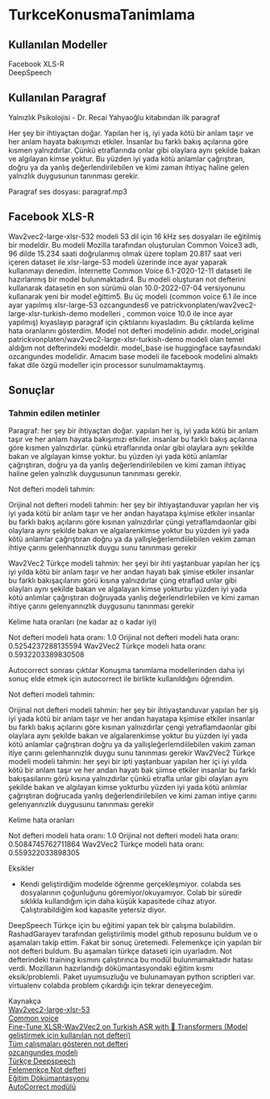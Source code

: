 # TurkceKonusmaTanimlama

## Kullanılan Modeller
Facebook XLS-R  
DeepSpeech 

## Kullanılan Paragraf
Yalnızlık Psikolojisi - Dr. Recai Yahyaoğlu kitabından ilk paragraf

Her şey bir ihtiyaçtan doğar. Yapılan her iş, iyi yada kötü bir anlam taşır ve her anlam hayata bakışımızı etkiler.
İnsanlar bu farklı bakış açılarına göre kısmen yalnızdırlar. Çünkü etraflarında onlar gibi olaylara aynı şekilde bakan ve algılayan kimse yoktur.
Bu yüzden iyi yada kötü anlamlar çağrıştıran, doğru ya da yanlış değerlendirilebilen ve kimi zaman ihtiyaç haline gelen
yalnızlık duygusunun tanınması gerekir.

Paragraf ses dosyası: paragraf.mp3

## Facebook XLS-R
Wav2vec2-large-xlsr-532 modeli 53 dil için 16 kHz ses dosyaları ile eğitilmiş bir modeldir.
Bu modeli Mozilla tarafından oluşturulan Common Voice3 adlı, 96 dilde 15.234 saati doğrulanmış olmak üzere toplam 20.817 saat veri içeren dataset ile xlsr-large-53 modeli üzerinde ince ayar yaparak kullanmayı denedim. İnternette Common Voice 6.1-2020-12-11 
dataseti ile hazırlanmış bir model bulunmaktadır4. Bu modeli oluşturan not defterini kullanarak datasetin en son sürümü olan 10.0-2022-07-04 versiyonunu kullanarak yeni bir model eğittim5.
Bu üç modeli (common voice 6.1 ile ince ayar yapılmış  xlsr-large-53 ozcangundes6 ve patrickvonplaten/wav2vec2-large-xlsr-turkish-demo modelleri
 ,  common voice 10.0 ile ince ayar yapılmış) kıyaslayıp paragraf için çıktılarını kıyasladım. Bu çıktılarda kelime hata oranlarını gösterdim. Model not defteri modelinin adıdır. model_original patrickvonplaten/wav2vec2-large-xlsr-turkish-demo modeli olan temel aldığım not defterindeki modeldir. model_base ise huggingface sayfasındaki ozcangundes modelidir. Amacım base modeli ile facebook modelini almaktı fakat dile özgü modeller için processor sunulmamaktaymış. 

## Sonuçlar
### Tahmin edilen metinler

Paragraf:
her şey bir ihtiyaçtan doğar. yapılan her iş, iyi yada kötü bir anlam taşır ve her anlam hayata bakışımızı etkiler.
i̇nsanlar bu farklı bakış açılarına göre kısmen yalnızdırlar. çünkü etraflarında onlar gibi olaylara aynı şekilde bakan ve algılayan kimse yoktur.
bu yüzden iyi yada kötü anlamlar çağrıştıran, doğru ya da yanlış değerlendirilebilen ve kimi zaman ihtiyaç haline gelen
yalnızlık duygusunun tanınması gerekir.

Not defteri modeli tahmin:

Orijinal not defteri modeli tahmin:
her şey bir ihtiyaştanduvar yapılan her viş iyi yada kötü bir anlam taşır ve her andan hayatapa kşimise etkiler i̇nsanlar bu farklı bakış açılarını göre kısınan yalnızdırlar çüngi yetraflamdaonlar gibi olaylara aynı şekilde bakan ve algalarenkimse yoktur bu yüzden iyii yada kötü anlamlar çağrıştıran doğru ya da yallışleğerlemdiilebilen vekim zaman ihtiye çarını gelenhannızlık duygu sunu tanınması gerekir

Wav2Vec2 Türkçe modeli tahmin:
her şeyi bir ihti yaştanbuar yapılan her içş iyi yılda kötü bir anlam taşır ve her andan hayatı bak şimise etkiler i̇nsanlar bu farklı bakışaçılarını görü kısına yalnızdırlar çüng etraflad unlar gibi olayları aynı şekilde bakan ve algalayan kimse yokturbu yüzden iyi yada kötü anlımlar çağrıştıran doğruyada yanlış değerlendirlebilen ve kimi zaman ihtiye çarını gelenyannızlık duygusunu tanınması gerekir

Kelime hata oranları (ne kadar az o kadar iyi)

Not defteri modeli hata oranı:
1.0
Orijinal not defteri modeli hata oranı:
0.5254237288135594
Wav2Vec2 Türkçe modeli hata oranı:
0.5932203389830508

Autocorrect sonrası çıktılar
Konuşma tanımlama modellerinden daha iyi sonuç elde etmek için autocorrect ile birlikte kullanıldığını öğrendim.

Not defteri modeli tahmin:

Orijinal not defteri modeli tahmin:
her şey bir ihtiyaştanduvar yapılan her şiş iyi yada kötü bir anlam taşır ve her andan hayatapa kşimise etkiler i̇nsanlar bu farklı bakış açılarını göre kısınan yalnızdırlar çengi yetraflamdaonlar gibi olaylara aynı şekilde bakan ve algalarenkimse yoktur bu yüzden iyi yada kötü anlamlar çağrıştıran doğru ya da yallışleğerlemdiilebilen vakim zaman itiye çarını gelenhannızlık duygu sunu tanınması gerekir
Wav2Vec2 Türkçe modeli modeli tahmin:
her şeyi bir ipti yaştanbuar yapılan her içi iyi yılda kötü bir anlam taşır ve her andan hayatı bak şiimse etkiler i̇nsanlar bu farklı bakışasılarını görü kısına yalnızdırlar çünkü etrafla unlar gibi olayları aynı şekilde bakan ve algılayan kimse yokturbu yüzden iyi yada kötü anlımlar çağrıştıran doğrucada yanlış değerlendirilebilen ve kimi zaman intiye çarını gelenyannızlık duygusunu tanınması gerekir

Kelime hata oranları

Not defteri modeli hata oranı:
1.0
Orijinal not defteri modeli hata oranı:
0.5084745762711864
Wav2Vec2 Türkçe modeli hata oranı:
0.559322033898305

Eksikler
- Kendi geliştirdiğim modelde öğrenme gerçekleşmiyor. colabda ses dosyalarının çoğunluğunu göremiyor/okuyamıyor. Colab bir süredir sıklıkla kullandığım için daha küşük kapasitede cihaz atıyor. Çalıştırabildiğim kod kapasite yetersiz diyor.

DeepSpeech
Türkçe için bu eğitimi yapan tek bir çalışma bulabildim. RashadGarayev tarafından geliştirilmiş model github reposunu buldum ve o aşamaları takip ettim. Fakat bir sonuç üretemedi. Felemenkçe için yapılan bir not defteri buldum. Bu aşamaları türkçe dataseti için uyarladım.  Not defterindeki training kısmını çalıştırınca bu modül bulunmamaktadır hatası verdi. Mozillanın hazırlandığı dökümantasyondaki eğitim kısmı eksik/problemli. Paket uyumsuzluğu ve bulunamayan python scriptleri var. virtualenv colabda problem çıkardığı için tekrar deneyeceğim.  


Kaynakça  
[Wav2vec2-large-xlsr-53](https://huggingface.co/blog/fine-tune-wav2vec2-english)  
[Common voice](https://commonvoice.mozilla.org/tr/datasets)  
[Fine-Tune XLSR-Wav2Vec2 on Turkish ASR with 🤗 Transformers (Model geliştirmek için kullanılan not defteri)](https://colab.research.google.com/drive/1euneFBjmIZ6_cvjkBXYao2kx61ieiqG3?usp=sharing)  
[Tüm çalışmaları gösteren not defteri](https://colab.research.google.com/drive/15-gbrhrz_hyXBi1CHYWbWy7WQH0VgRlD?usp=sharing)  
[ozcangundes modeli](https://huggingface.co/ozcangundes/wav2vec2-large-xlsr-53-turkish)  
[Türkçe Deepspeech](https://github.com/RashadGarayev/TRSpeech-to-text)  
[Felemenkçe Not defteri](https://colab.research.google.com/github/acabunoc/Tutorial-train-dutch-model/blob/master/DeepSpeech_train_a_model%2C_CV_Dutch.ipynb)  
[Eğitim Dökümantasyonu](https://github.com/mozilla/DeepSpeech/blob/master/doc/TRAINING.rst#training-your-own-model)  
[AutoCorrect modülü](https://github.com/StarlangSoftware/TurkishSpellChecker-Py)
